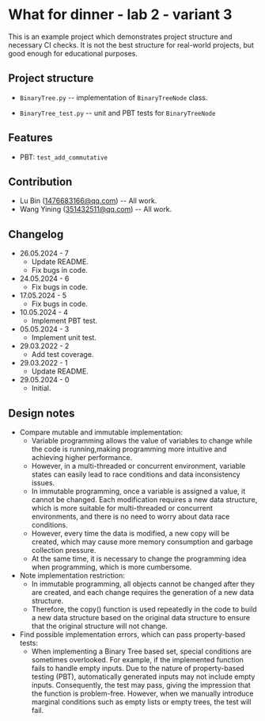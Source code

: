 # What for dinner - lab 2 - variant 3

This is an example project which demonstrates project structure and necessary
CI checks. It is not the best structure for real-world projects, but good
enough for educational purposes.

## Project structure

- `BinaryTree.py` -- implementation of `BinaryTreeNode` class.

- `BinaryTree_test.py` -- unit and PBT tests for `BinaryTreeNode`

## Features

- PBT: `test_add_commutative`

## Contribution

- Lu Bin (1476683166@qq.com) -- All work.
- Wang Yining (351432511@qq.com) -- All work.

## Changelog

- 26.05.2024 - 7
   - Update README.
   - Fix bugs in code.
- 24.05.2024 - 6
   - Fix bugs in code.
- 17.05.2024 - 5
   - Fix bugs in code.
- 10.05.2024 - 4
   - Implement PBT test.
- 05.05.2024 - 3
   - Implement unit test.
- 29.03.2022 - 2
   - Add test coverage.
- 29.03.2022 - 1
   - Update README.
- 29.05.2024 - 0
   - Initial.

## Design notes

- Compare mutable and immutable implementation:
   - Variable programming allows the value of variables to change
     while the code is running,making programming more intuitive
     and achieving higher performance.
   - However, in a multi-threaded or concurrent environment,
     variable states can easily lead to race conditions and data inconsistency issues.
   - In immutable programming, once a variable is assigned a value,
     it cannot be changed. Each modification requires a new data structure,
     which is more suitable for multi-threaded or concurrent environments,
     and there is no need to worry about data race conditions.
   - However, every time the data is modified, a new copy will be created,
     which may cause more memory consumption and garbage collection pressure.
   - At the same time,
     it is necessary to change the programming idea when programming,
     which is more cumbersome.
- Note implementation restriction:
   - In immutable programming, all objects cannot be changed after they are created,
     and each change requires the generation of a new data structure.
   - Therefore, the copy() function is used repeatedly in the code to build a new
     data structure based on the original data structure to ensure that
     the original structure will not change.
- Find possible implementation errors, which can pass property-based tests:
   - When implementing a Binary Tree based set,
     special conditions are sometimes overlooked.
     For example, if the implemented function fails to handle empty inputs.
     Due to the nature of property-based testing (PBT),
     automatically generated inputs may not include empty inputs.
     Consequently, the test may pass, giving the impression
     that the function is problem-free.
     However, when we manually introduce marginal conditions
     such as empty lists or empty trees, the test will fail.
